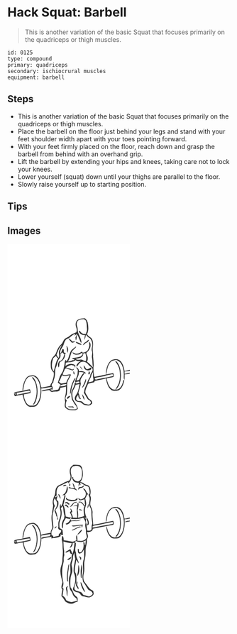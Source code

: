 # Hack Squat: Barbell
> This is another variation of the basic Squat that focuses primarily on the quadriceps or thigh muscles.

``` 
id: 0125 
type: compound 
primary: quadriceps 
secondary: ischiocrural muscles 
equipment: barbell 
``` 

## Steps

 - This is another variation of the basic Squat that focuses primarily on the quadriceps or thigh muscles.
 - Place the barbell on the floor just behind your legs and stand with your feet shoulder width apart with your toes pointing forward.
 - With your feet firmly placed on the floor, reach down and grasp the barbell from behind with an overhand grip.
 - Lift the barbell by extending your hips and knees, taking care not to lock your knees.
 - Lower yourself (squat) down until your thighs are parallel to the floor.
 - Slowly raise yourself up to starting position.

## Tips


## Images

<svg width="276" height="325pt" viewBox="0 0 207 325" xmlns="http://www.w3.org/2000/svg">
  <g fill="#FFF">
    <path d="M0 0h207v212.75c-2.97.82-6.01 1.36-9 2.09-1.22-6.33-2.81-13.3-7.93-17.69-3.98-3.5-9.91-2.6-14.29-.45-7.43 5.52-8.97 15.58-9.37 24.24-6.39 1.29-12.72 3.04-19.2 3.83-.23-.44-.67-1.32-.9-1.76-.2-5.34-1.66-10.69-.47-16 .18-5.66-.61-11.3-1.06-16.92.71-5.38-1.41-10.68-.36-16.02.74-5.02.74-10.78-2.63-14.9-2.69-1.96-5.76-3.53-7.27-6.69 3.07-5.32 2.36-11.65 1.65-17.47-.39-3.64-2.21-6.94-5.06-9.22-4.48.15-9.34.39-13.03 3.27-2.87 2.83-3.48 7.4-2.11 11.11 1.05 2.9 2.05 6.31.39 9.19-3.75 1.74-7.87 2.9-10.86 5.93-2.97 3.01-7.83 3.45-10.1 7.23-1.73 2.29-2.17 5.44-4.5 7.28-4.35 3.69-6.7 9.09-8.59 14.34-1.35 4.28-5.81 6.48-7.46 10.6-2.24 4.07-1.65 8.85-1.54 13.29.08 3.62 2.15 6.84 4.8 9.18 1.33 5.78-1.3 11.27-2.7 16.76-1.71 1.59-2.6 3.71-2.93 6-4.95.91-9.83 2.23-14.83 2.85-1.85-3.38-1.67-7.59-3.51-11.06-1.89-4.67-5.52-9.44-10.95-9.81-3.91.47-8.52.83-11.01 4.35-4.75 6.32-6.34 14.41-6.84 22.15-4.69.97-9.62 1.15-14.1 2.95.57.83 1.13 1.67 1.71 2.51l.73-2.22c.13 1.14.27 2.28.4 3.43-.8-.64-2.38-1.93-3.18-2.57.3 1.1.88 3.3 1.18 4.4l.92.43c4.02-1.2 8.21-1.54 12.23-2.71 1.89 3.84 1.92 8.36 3.94 12.19 1.84 4.05 5.03 8.47 9.87 8.78 3.92-.3 8.69.23 11.32-3.36 6.34-7.62 7.37-18.19 6.75-27.74 5.95-.12 11.76-2.48 17.62-2.39.03.45.09 1.34.11 1.78-5.42 2.12-11.57 2.22-16.92 4.08.2.29.6.88.79 1.18 3.99-.46 7.88-1.58 11.87-2.05 1.7 1.36 3.34 3.91 5.84 2.97 3.45-.86 7.28.27 10.51-1.41 2.09-.87 1.86-3.43 2.46-5.24 3.22-.65 6.42-1.36 9.61-2.12-.1 5.14.32 10.4-1.23 15.38-1.11 3.48-.76 7.18-.12 10.71-.64 3.41-1.94 8 1.42 10.41 3.69 3.57 9.2 3.33 13.96 3.47 2.28.22 4.13-1.29 5.97-2.38-.61-6.59-5.91-11.04-8.38-16.86-.86-5.31-2.09-11.45 1.29-16.16 1.49-2.38 2.62-4.96 3.43-7.64 2.21-.5 4.44-.9 6.67-1.26-1.04 4.83-1.7 9.83-3.61 14.42-1.9 3.71-5.95 7.6-4.08 12.08 1.14 3.14 4.78 3.5 7.61 3.96 3.39.08 4.85 3.94 8.03 4.58 3.93 1.1 8.85 2.27 12-1.17 2.05-1.17 1.35-3.5.41-5.16-1.14-2.67-4.87-2.81-5.8-5.65-1.5-3.11-3.8-5.84-4.93-9.1.04-5.24 2.85-9.91 4.86-14.6 3.28-1.1 6.66-1.83 10.08-2.34.29-.62.88-1.87 1.17-2.49 6.19-1.54 12.61-2.14 18.68-4.14 1.45 6.5 2.79 13.62 7.95 18.34 3.47 3.74 9.08 2.56 13.51 1.89 6.22-3.33 8.29-10.87 9.77-17.26-.63.06-1.25.09-1.86.18-.93 6.68-4.41 15.91-12.56 15.69 7.02-5.87 8.46-15.57 8.71-24.19-.22-7.82-1.59-16.15-6.64-22.42-.74-1.15-2.19-1.16-3.36-1.48 3.44 4.45 6.64 9.31 7.59 14.96 1.25 7.36 1.18 15.12-1.11 22.27-1.27 4.03-4.32 7.13-5.84 11.03-6.15.66-10.16-4.71-12.21-9.75-1.07-2.79-1.64-5.74-2.77-8.51.15-.29.44-.87.59-1.16 3.71-.43 7.35-1.27 11.02-2 1.05-2.18.64-4.43-.32-6.55-4.04.74-8.08 1.49-12.1 2.31 2.09-7 2.04-15.09 7.35-20.72 2.3-3.27 6.54-3.13 10.04-3.96 2.87 1.55 6 3.05 7.78 5.94 3.98 6.52 5.25 14.41 4.86 21.96-.18 2.13.07 4.3 1.05 6.23.27-3.22.39-6.44.33-9.67 2.98-.05 5.9-.61 8.78-1.33l.01.85V325H0V0z"/>
    <path d="M119.46 129.51c2.82-1.95 6.43-1.95 9.71-2.29 1.48 1.05 3.56 1.84 3.92 3.86 1.19 4.21 1.14 8.64 1.49 12.97.34 2.86-1.29 5.43-1.88 8.15-3.16.52-6.92-.36-8.79-3.15-.77-1.17-1.8-2.1-3.22-2.39.24 5.46 5.86 7.89 10.67 7.54-.63 2.64-1.56 5.36-.87 8.09 1-2.91 1.62-5.93 2.36-8.91 1.71 2.87 4.17 5.08 7.13 6.62 1.98 2.95 3.62 6.34 3.6 9.97.16 3.76-2.07 7.44-.73 11.17 1.55 3.93-.82 7.98.2 11.95 1 5.21.15 10.7 1.99 15.77-3.66-3.13-6.62-7.13-10.65-9.76 1.16-1.85 1.54-4.03 1.46-6.18.21-2.89-2.06-5.13-2.46-7.89.39-1.87 2.26-2.77 3.4-4.14 3.35-4.2 5.91-11.08 1.55-15.42-.1 1.56-.09 3.11.05 4.67.64 3.62-1.33 7.11-3.07 10.16-2.27 1.9-5.29 3.79-8.34 3.52-.23-.43-.7-1.3-.93-1.73-2.72 1.2-5.01 3.48-8.19 3.44-2.98.75-5.42-1.38-7.95-2.55 1.22 5.04 7.25 4.48 11.23 3.93 1.93-.15 3.13-2.67 5-2.28.37.29 1.11.88 1.48 1.17-1.06 1.84-2.53 3.43-4.18 4.75-4.77 1.54-9.87 1.81-14.73 2.8 1.24.64 2.46 1.35 3.69 2.01l.66-1.28c1.04 1.72-1.98 4-3.69.94l2.2 2.31c-.54-.25-1.62-.74-2.16-.99-1.4 2.73-5.11 1.57-7.5 2.66 4.57-4.95 4.37-11.96 7.44-17.62 2.06-2.39 4.63-4.3 6.68-6.73-.09-.31-.27-.93-.37-1.24-2.45 2.3-5.31 4.13-7.65 6.54-3.86 5.81-3.72 13.46-8.41 18.83-.19-.75-.56-2.25-.74-3.01-2.84 2.74-1.79 6.83-2.78 10.27-1.23 4.03-1.37 8.51-4.01 11.98-3.71 4.84-4.74 10.94-6.89 16.5 1.62 1.12 3.11 2.39 4.58 3.7-1.95 2.4-2.28 5.73-4.13 8.12-3.3.68-6.67 1.04-9.91 2.03-.65-.29-1.96-.85-2.61-1.14l-.04-1.22c.86.05 2.58.14 3.44.18-.1-1.53-.16-3.05-.22-4.58-.34-.36-1.01-1.1-1.34-1.46-.44-2.34.37-4.23 2.44-5.38.43-4.05 2.45-7.72 2.73-11.81.96-4.9-.28-10.2 2.21-14.75 2.33-4.63 1.87-10.45 5.63-14.35 2-2.18 2.02-5.36 1.63-8.11 1.29-.46 2.21-1.34 2.76-2.64 1.13 1.27 2.45 2.34 3.91 3.21-1.41 4.49-2.43 10.81-8 11.74-2.92 2.76-3.6 7.33-1.85 10.91 2.31-2.67.24-6.91 2.84-9.66 5.08-2.01 8.58-7.19 8.05-12.72.52-.68 1.04-1.36 1.57-2.04-.44-.11-1.31-.35-1.75-.47-4.12-.19.51-6.79-4.07-6.3-.78 2.64-1.9 5.16-3.15 7.6-2.1-3.94 1.37-7.99 3.25-11.33 3.11-4.34 2.55-11.26 8.06-13.7 5.37-1.53 8.13-7.2 13.77-8.35-.44.81-1.33 2.44-1.78 3.25 1.76-1.11 3.4-2.38 5.07-3.61a58.16 58.16 0 0 1-3.32 6.48c.2 1.69.4 3.38.65 5.07 2.33-2.66.41-6.72 3-9.35 1.78 4.22 3.48 8.5 5.31 12.71l1.21.63c.13-5.72-3.17-10.8-5.09-16.05-1.78-3.51-.59-7.61-2.08-11.21-1.44-3.37-1.22-7.75 1.51-10.41m-15.8 30.31c.59 3.09 3.6 4.86 5.32 7.34 2.11-.17 4.5-.84 5.51-2.91-1.47.31-2.93.67-4.43.83-2.11-1.78-3.81-4.11-6.4-5.26m29.03 5.86c-2.46 1.14-4.36 3.11-5.2 5.72 2.52-.64 3.52-3.44 5.95-4.27a7.455 7.455 0 0 0 4.48-5.02c-2.35-.02-3.26 2.69-5.23 3.57m-17.41-.33c.31.7.68 1.37 1.1 2.02 2.78 1.32 5.52 2.8 8.55 3.5.01-.44.03-1.32.05-1.76-3.19-1.36-6.39-2.74-9.7-3.76m-15.47 7.02c.62 3.95 1.27 7.89 1.42 11.9 2.34-3.61 1.78-9.01-1.42-11.9z"/>
    <path d="M83.12 187.02c2.38-5.64 4.1-11.97 8.92-16.1-1.49 3.06-3.21 6.02-4.38 9.22-1.93 4.05 1.49 8.77-1.18 12.7-1.61-1.6-2.9-3.58-3.36-5.82zM127.98 185.17c1.24-.16 2.48-.33 3.73-.48 1.55 4.32 2.01 8.89 1.04 13.4-3.31.57-5.48-2.85-8.73-2.46-3.06.31-6.29.67-8.96-1.24 3.63-.88 7.9-.7 10.75-3.52a5.952 5.952 0 0 0 2.17-5.7zM77.35 193.3c1.54-1.41 3.09-2.82 4.66-4.2.89 1.77 1.99 3.46 3.81 4.39-4.86 6.4-4.93 14.8-7.79 22.07-4.51-6.65-2.86-15.08-.68-22.26zM108.23 199.64c2.43-.67 4.96-1.43 6.82-3.22 3.01 1.99 6.5 2.12 9.82.86-3.58 2.41-8.44 5.37-8.23 10.26 2.97-1.05 3.37-4.54 5.69-6.3 3.9-4.02 11.03-1.84 14.04 2.26 1.84 3.16 5.83 4.21 7.45 7.53 1.37 4.32-3.22 6.99-3.7 10.94-.19 4-3.41 6.79-4.52 10.48-1.33 3.91-3.09 7.65-4.7 11.44-1.18 2.42-.51 5.28-1.72 7.67 2.01 3.42 4.05 6.83 6.03 10.27.99 1.74 3.15 2.13 4.59 3.39.65 1.17 1.12 2.42 1.64 3.66-1.19.94-2.12 2.49-3.7 2.76-2.26-.1-4.43-.81-6.62-1.28-3.06-.3-3.82-4.49-7-4.51-2.78-.55-6.99.41-7.84-3.22-.41-2.67 1.39-5.56 3.41-7.29.25 2.89.76 7.17 4.68 6.94a5.735 5.735 0 0 0-2.2-2.75c-.07-2.84-1.24-5.44-2.13-8.08 1.4-5.18 3.3-10.23 4.18-15.53-3.09-6.6 3.18-11.97 6.06-17.29.69.1 2.06.31 2.74.41-2.61-3.8-7.9-4.56-12.09-3.47.19-3.43-1.87-6.11-4.98-7.3.81 1.71 1.88 3.28 3.03 4.78-.2 3.3-.2 6.68-1.05 9.89-1.35 3.25-2.86 6.43-3.68 9.87.65.62 1.3 1.23 1.97 1.83l.09-1.31c1.69-.26 3.39-.53 5.08-.76.12.53.35 1.6.46 2.14-1.99.68-4.04 1.14-6.13 1.39l.01-1.85-2.11.92c.2 6.59-5.41 11.32-5.74 17.74.21 3.1.53 6.2.95 9.28 1.06 3.04 3.11 5.63 4.65 8.44 1.63 2.45 5.18 5.1 3.32 8.38-3.36 1.39-7.16.61-10.69.47-2.82.16-4.82-2.1-6.93-3.6-1.47-3.99-.09-8.13 1.3-11.92-4.69-1.46-1.23-6.46-.12-9.34.7-5.8.55-11.67.52-17.5.2-6.06 4.89-10.57 6.5-16.21-4.68-1.31-9.69 2.45-14.06-.28.87-3.16 2.85-6.08 3.75-9.32l2.12-.84c3.53 1.33 7.11 2.61 10.82 3.39 1.42-.27 2.12-1.65 2.99-2.65-1.21.36-2.35.89-3.46 1.48-3.05-2.16-6.85-2.54-10.41-3.24 1.99-2.96 5.6-3.57 8.71-4.71 1.76.37 3.53.71 5.3 1.06.34 1.26.77 2.51 1.41 3.66.12-1.41.23-2.82.31-4.23-5.1-3.74-12.08-2.71-16.81 1.12.29-1.73.54-3.45.66-5.19 2.89-1.7 6.38-.75 9.52-1.52m20.58 5.62c.32 2.33.59 4.99 2.34 6.77 2.64 2.22 6.65 2.4 9.6.69 1.23-.74 1.81-3.09.3-3.83-2.19 1.26-4.34 3.28-7.06 2.99-2.25-1.73-2.83-4.9-5.18-6.62m-6.7 1.59c1.28 2.28 2.92 4.38 4.92 6.09-.93-2.47-2.52-4.87-4.92-6.09m-10.6 8.12c.17 1.89-.67 5.49 2.04 5.81-.3-2.04-.45-4.31-2.04-5.81m25.15 5.24c.52.13 1.55.4 2.07.53.73-1.88 1.22-4.26-.99-5.43-.42 1.62-.77 3.25-1.08 4.9m-23.25 7.47c-4.49 7.92-7.72 16.96-7.42 26.15.32-.46.96-1.4 1.28-1.86.62-5.2 1.84-10.3 3.42-15.29 1.5-3.22 3.15-6.38 4.5-9.67l-1.78.67m15.32 10.07c-1.03 1.89-2.02 3.82-2.72 5.87 2.57-1.78 3.78-4.76 5.13-7.46 1.17-2.51 2.41-5.29 1.61-8.11-1.7 3.08-2.29 6.63-4.02 9.7m-2.59 16.04c.76 3.55 1.78 7.36 4.19 10.16-.03-3.8-1.73-7.35-4.19-10.16m-25.17 8.31c2.64-.69 4.13-3.03 5.32-5.29-2.59-.06-6.54 2.25-5.32 5.29m1.18 12.31c2.31 3.2 7.18.73 10.34 2.76-.4-1.14-.98-2.57-2.41-2.55-2.65.26-5.31.35-7.93-.21zM198.01 215.71c3.03-.06 6.01-.64 8.99-1.15v3.25c-2.98.47-5.94 1.06-8.84 1.91-.04-1.34-.1-2.67-.15-4.01z"/>
    <path d="M120.54 217.06c3.06-.41 6.16-.29 9.1.72-4.3 3.11-5.82 8.36-8.74 12.54-1.4.26-2.8.46-4.22.58 1.03-4.74 4.79-8.68 3.86-13.84zM141.65 222.96c.38-2.35 1.82-4.27 3.08-6.22.14 4-.4 8.18.74 12.06-.18.84-.53 2.51-.71 3.35-2.51.78-5.07 1.4-7.65 1.89.65-4.09 3.91-7.02 4.54-11.08zM176.38 220.46c1.91-.9 3.65 2.14 1.45 3.08-7.17 1.99-14.59 2.8-21.81 4.55-2.62.01-6.96 2.86-8.48-.06.23-.37.7-1.1.93-1.47 5.12-1.69 10.66-1.67 15.8-3.33 3.89-1.5 8.09-1.79 12.11-2.77zM92.29 221.94c3.95 2.32 8.68.81 12.88.04-1.21 4.41-4.74 7.79-5.48 12.37-3.05.88-6.17 1.47-9.34 1.62-1.07-.97-2.15-1.92-3.24-2.86 2.33-3.42 3.52-7.41 5.18-11.17zM34.17 226.24c2.38-2.65 6.21-1.89 9.3-2.91 9.23 3.72 11.89 14.54 12.44 23.51.15 8.22-1.05 17.2-6.45 23.73-2.72 3.47-7.54 2.72-11.42 2.79-4.63-1.17-7.08-5.8-8.62-9.93-1.26-2.9-1.71-6.03-1.78-9.17 3.87-.34 7.67-1.18 11.41-2.22.18-2.24-.21-4.43-1.2-6.44-4.15.5-8.09 2.11-12.28 2.39.34-.53 1.03-1.6 1.37-2.14.77-6.94 2.23-14.39 7.23-19.61m6.93-.86c2.31 3.39 5.12 6.54 6.25 10.58 3.68 11.91 2.5 25.49-4.37 36.04 2.7-.82 3.99-3.52 4.92-5.95 4.07-10.77 4.11-23.13-.27-33.81-1.5-2.76-2.71-6.95-6.53-6.86zM88.8 240.68c1.94-3.41 6.71-3.25 10.18-3.62l1.25.71c-3 2.86-7.48 3.33-11.43 2.91z"/>
    <path d="M15.54 251.59c6.94-.69 13.7-2.45 20.57-3.55 1.76-.82 1.51 1.57 1.91 2.49-7.37 1.58-14.81 2.88-22.17 4.52-.07-.86-.23-2.6-.31-3.46z"/>
  </g>
  <g fill="#333">
    <path d="M118.08 129.06c3.69-2.88 8.55-3.12 13.03-3.27 2.85 2.28 4.67 5.58 5.06 9.22.71 5.82 1.42 12.15-1.65 17.47 1.51 3.16 4.58 4.73 7.27 6.69 3.37 4.12 3.37 9.88 2.63 14.9-1.05 5.34 1.07 10.64.36 16.02.45 5.62 1.24 11.26 1.06 16.92-1.19 5.31.27 10.66.47 16 .23.44.67 1.32.9 1.76 6.48-.79 12.81-2.54 19.2-3.83.4-8.66 1.94-18.72 9.37-24.24 4.38-2.15 10.31-3.05 14.29.45 5.12 4.39 6.71 11.36 7.93 17.69 2.99-.73 6.03-1.27 9-2.09v1.81c-2.98.51-5.96 1.09-8.99 1.15.05 1.34.11 2.67.15 4.01 2.9-.85 5.86-1.44 8.84-1.91v2.24l-.01-.85c-2.88.72-5.8 1.28-8.78 1.33.06 3.23-.06 6.45-.33 9.67-.98-1.93-1.23-4.1-1.05-6.23.39-7.55-.88-15.44-4.86-21.96-1.78-2.89-4.91-4.39-7.78-5.94-3.5.83-7.74.69-10.04 3.96-5.31 5.63-5.26 13.72-7.35 20.72 4.02-.82 8.06-1.57 12.1-2.31.96 2.12 1.37 4.37.32 6.55-3.67.73-7.31 1.57-11.02 2-.15.29-.44.87-.59 1.16 1.13 2.77 1.7 5.72 2.77 8.51 2.05 5.04 6.06 10.41 12.21 9.75 1.52-3.9 4.57-7 5.84-11.03 2.29-7.15 2.36-14.91 1.11-22.27-.95-5.65-4.15-10.51-7.59-14.96 1.17.32 2.62.33 3.36 1.48 5.05 6.27 6.42 14.6 6.64 22.42-.25 8.62-1.69 18.32-8.71 24.19 8.15.22 11.63-9.01 12.56-15.69.61-.09 1.23-.12 1.86-.18-1.48 6.39-3.55 13.93-9.77 17.26-4.43.67-10.04 1.85-13.51-1.89-5.16-4.72-6.5-11.84-7.95-18.34-6.07 2-12.49 2.6-18.68 4.14-.29.62-.88 1.87-1.17 2.49-3.42.51-6.8 1.24-10.08 2.34-2.01 4.69-4.82 9.36-4.86 14.6 1.13 3.26 3.43 5.99 4.93 9.1.93 2.84 4.66 2.98 5.8 5.65.94 1.66 1.64 3.99-.41 5.16-3.15 3.44-8.07 2.27-12 1.17-3.18-.64-4.64-4.5-8.03-4.58-2.83-.46-6.47-.82-7.61-3.96-1.87-4.48 2.18-8.37 4.08-12.08 1.91-4.59 2.57-9.59 3.61-14.42-2.23.36-4.46.76-6.67 1.26-.81 2.68-1.94 5.26-3.43 7.64-3.38 4.71-2.15 10.85-1.29 16.16 2.47 5.82 7.77 10.27 8.38 16.86-1.84 1.09-3.69 2.6-5.97 2.38-4.76-.14-10.27.1-13.96-3.47-3.36-2.41-2.06-7-1.42-10.41-.64-3.53-.99-7.23.12-10.71 1.55-4.98 1.13-10.24 1.23-15.38-3.19.76-6.39 1.47-9.61 2.12-.6 1.81-.37 4.37-2.46 5.24-3.23 1.68-7.06.55-10.51 1.41-2.5.94-4.14-1.61-5.84-2.97-3.99.47-7.88 1.59-11.87 2.05-.19-.3-.59-.89-.79-1.18 5.35-1.86 11.5-1.96 16.92-4.08-.02-.44-.08-1.33-.11-1.78-5.86-.09-11.67 2.27-17.62 2.39.62 9.55-.41 20.12-6.75 27.74-2.63 3.59-7.4 3.06-11.32 3.36-4.84-.31-8.03-4.73-9.87-8.78-2.02-3.83-2.05-8.35-3.94-12.19-4.02 1.17-8.21 1.51-12.23 2.71l-.92-.43c-.3-1.1-.88-3.3-1.18-4.4.8.64 2.38 1.93 3.18 2.57-.13-1.15-.27-2.29-.4-3.43l-.73 2.22c-.58-.84-1.14-1.68-1.71-2.51 4.48-1.8 9.41-1.98 14.1-2.95.5-7.74 2.09-15.83 6.84-22.15 2.49-3.52 7.1-3.88 11.01-4.35 5.43.37 9.06 5.14 10.95 9.81 1.84 3.47 1.66 7.68 3.51 11.06 5-.62 9.88-1.94 14.83-2.85.33-2.29 1.22-4.41 2.93-6 1.4-5.49 4.03-10.98 2.7-16.76-2.65-2.34-4.72-5.56-4.8-9.18-.11-4.44-.7-9.22 1.54-13.29 1.65-4.12 6.11-6.32 7.46-10.6 1.89-5.25 4.24-10.65 8.59-14.34 2.33-1.84 2.77-4.99 4.5-7.28 2.27-3.78 7.13-4.22 10.1-7.23 2.99-3.03 7.11-4.19 10.86-5.93 1.66-2.88.66-6.29-.39-9.19-1.37-3.71-.76-8.28 2.11-11.11m1.38.45c-2.73 2.66-2.95 7.04-1.51 10.41 1.49 3.6.3 7.7 2.08 11.21 1.92 5.25 5.22 10.33 5.09 16.05l-1.21-.63c-1.83-4.21-3.53-8.49-5.31-12.71-2.59 2.63-.67 6.69-3 9.35-.25-1.69-.45-3.38-.65-5.07a58.16 58.16 0 0 0 3.32-6.48c-1.67 1.23-3.31 2.5-5.07 3.61.45-.81 1.34-2.44 1.78-3.25-5.64 1.15-8.4 6.82-13.77 8.35-5.51 2.44-4.95 9.36-8.06 13.7-1.88 3.34-5.35 7.39-3.25 11.33 1.25-2.44 2.37-4.96 3.15-7.6 4.58-.49-.05 6.11 4.07 6.3.44.12 1.31.36 1.75.47-.53.68-1.05 1.36-1.57 2.04.53 5.53-2.97 10.71-8.05 12.72-2.6 2.75-.53 6.99-2.84 9.66-1.75-3.58-1.07-8.15 1.85-10.91 5.57-.93 6.59-7.25 8-11.74-1.46-.87-2.78-1.94-3.91-3.21-.55 1.3-1.47 2.18-2.76 2.64.39 2.75.37 5.93-1.63 8.11-3.76 3.9-3.3 9.72-5.63 14.35-2.49 4.55-1.25 9.85-2.21 14.75-.28 4.09-2.3 7.76-2.73 11.81-2.07 1.15-2.88 3.04-2.44 5.38.33.36 1 1.1 1.34 1.46.06 1.53.12 3.05.22 4.58-.86-.04-2.58-.13-3.44-.18l.04 1.22c.65.29 1.96.85 2.61 1.14 3.24-.99 6.61-1.35 9.91-2.03 1.85-2.39 2.18-5.72 4.13-8.12-1.47-1.31-2.96-2.58-4.58-3.7 2.15-5.56 3.18-11.66 6.89-16.5 2.64-3.47 2.78-7.95 4.01-11.98.99-3.44-.06-7.53 2.78-10.27.18.76.55 2.26.74 3.01 4.69-5.37 4.55-13.02 8.41-18.83 2.34-2.41 5.2-4.24 7.65-6.54.1.31.28.93.37 1.24-2.05 2.43-4.62 4.34-6.68 6.73-3.07 5.66-2.87 12.67-7.44 17.62 2.39-1.09 6.1.07 7.5-2.66.54.25 1.62.74 2.16.99l-2.2-2.31c1.71 3.06 4.73.78 3.69-.94l-.66 1.28c-1.23-.66-2.45-1.37-3.69-2.01 4.86-.99 9.96-1.26 14.73-2.8 1.65-1.32 3.12-2.91 4.18-4.75-.37-.29-1.11-.88-1.48-1.17-1.87-.39-3.07 2.13-5 2.28-3.98.55-10.01 1.11-11.23-3.93 2.53 1.17 4.97 3.3 7.95 2.55 3.18.04 5.47-2.24 8.19-3.44.23.43.7 1.3.93 1.73 3.05.27 6.07-1.62 8.34-3.52 1.74-3.05 3.71-6.54 3.07-10.16a30.34 30.34 0 0 1-.05-4.67c4.36 4.34 1.8 11.22-1.55 15.42-1.14 1.37-3.01 2.27-3.4 4.14.4 2.76 2.67 5 2.46 7.89.08 2.15-.3 4.33-1.46 6.18 4.03 2.63 6.99 6.63 10.65 9.76-1.84-5.07-.99-10.56-1.99-15.77-1.02-3.97 1.35-8.02-.2-11.95-1.34-3.73.89-7.41.73-11.17.02-3.63-1.62-7.02-3.6-9.97-2.96-1.54-5.42-3.75-7.13-6.62-.74 2.98-1.36 6-2.36 8.91-.69-2.73.24-5.45.87-8.09-4.81.35-10.43-2.08-10.67-7.54 1.42.29 2.45 1.22 3.22 2.39 1.87 2.79 5.63 3.67 8.79 3.15.59-2.72 2.22-5.29 1.88-8.15-.35-4.33-.3-8.76-1.49-12.97-.36-2.02-2.44-2.81-3.92-3.86-3.28.34-6.89.34-9.71 2.29m-36.34 57.51c.46 2.24 1.75 4.22 3.36 5.82 2.67-3.93-.75-8.65 1.18-12.7 1.17-3.2 2.89-6.16 4.38-9.22-4.82 4.13-6.54 10.46-8.92 16.1m44.86-1.85c.37 2.17-.45 4.34-2.17 5.7-2.85 2.82-7.12 2.64-10.75 3.52 2.67 1.91 5.9 1.55 8.96 1.24 3.25-.39 5.42 3.03 8.73 2.46.97-4.51.51-9.08-1.04-13.4-1.25.15-2.49.32-3.73.48m-50.63 8.13c-2.18 7.18-3.83 15.61.68 22.26 2.86-7.27 2.93-15.67 7.79-22.07-1.82-.93-2.92-2.62-3.81-4.39-1.57 1.38-3.12 2.79-4.66 4.2m30.88 6.34c-3.14.77-6.63-.18-9.52 1.52-.12 1.74-.37 3.46-.66 5.19 4.73-3.83 11.71-4.86 16.81-1.12-.08 1.41-.19 2.82-.31 4.23-.64-1.15-1.07-2.4-1.41-3.66-1.77-.35-3.54-.69-5.3-1.06-3.11 1.14-6.72 1.75-8.71 4.71 3.56.7 7.36 1.08 10.41 3.24 1.11-.59 2.25-1.12 3.46-1.48-.87 1-1.57 2.38-2.99 2.65-3.71-.78-7.29-2.06-10.82-3.39l-2.12.84c-.9 3.24-2.88 6.16-3.75 9.32 4.37 2.73 9.38-1.03 14.06.28-1.61 5.64-6.3 10.15-6.5 16.21.03 5.83.18 11.7-.52 17.5-1.11 2.88-4.57 7.88.12 9.34-1.39 3.79-2.77 7.93-1.3 11.92 2.11 1.5 4.11 3.76 6.93 3.6 3.53.14 7.33.92 10.69-.47 1.86-3.28-1.69-5.93-3.32-8.38-1.54-2.81-3.59-5.4-4.65-8.44-.42-3.08-.74-6.18-.95-9.28.33-6.42 5.94-11.15 5.74-17.74l2.11-.92-.01 1.85c2.09-.25 4.14-.71 6.13-1.39-.11-.54-.34-1.61-.46-2.14-1.69.23-3.39.5-5.08.76l-.09 1.31c-.67-.6-1.32-1.21-1.97-1.83.82-3.44 2.33-6.62 3.68-9.87.85-3.21.85-6.59 1.05-9.89-1.15-1.5-2.22-3.07-3.03-4.78 3.11 1.19 5.17 3.87 4.98 7.3 4.19-1.09 9.48-.33 12.09 3.47-.68-.1-2.05-.31-2.74-.41-2.88 5.32-9.15 10.69-6.06 17.29-.88 5.3-2.78 10.35-4.18 15.53.89 2.64 2.06 5.24 2.13 8.08 1.02.68 1.75 1.6 2.2 2.75-3.92.23-4.43-4.05-4.68-6.94-2.02 1.73-3.82 4.62-3.41 7.29.85 3.63 5.06 2.67 7.84 3.22 3.18.02 3.94 4.21 7 4.51 2.19.47 4.36 1.18 6.62 1.28 1.58-.27 2.51-1.82 3.7-2.76-.52-1.24-.99-2.49-1.64-3.66-1.44-1.26-3.6-1.65-4.59-3.39-1.98-3.44-4.02-6.85-6.03-10.27 1.21-2.39.54-5.25 1.72-7.67 1.61-3.79 3.37-7.53 4.7-11.44 1.11-3.69 4.33-6.48 4.52-10.48.48-3.95 5.07-6.62 3.7-10.94-1.62-3.32-5.61-4.37-7.45-7.53-3.01-4.1-10.14-6.28-14.04-2.26-2.32 1.76-2.72 5.25-5.69 6.3-.21-4.89 4.65-7.85 8.23-10.26-3.32 1.26-6.81 1.13-9.82-.86-1.86 1.79-4.39 2.55-6.82 3.22m12.31 17.42c.93 5.16-2.83 9.1-3.86 13.84 1.42-.12 2.82-.32 4.22-.58 2.92-4.18 4.44-9.43 8.74-12.54-2.94-1.01-6.04-1.13-9.1-.72m21.11 5.9c-.63 4.06-3.89 6.99-4.54 11.08 2.58-.49 5.14-1.11 7.65-1.89.18-.84.53-2.51.71-3.35-1.14-3.88-.6-8.06-.74-12.06-1.26 1.95-2.7 3.87-3.08 6.22m34.73-2.5c-4.02.98-8.22 1.27-12.11 2.77-5.14 1.66-10.68 1.64-15.8 3.33-.23.37-.7 1.1-.93 1.47 1.52 2.92 5.86.07 8.48.06 7.22-1.75 14.64-2.56 21.81-4.55 2.2-.94.46-3.98-1.45-3.08m-84.09 1.48c-1.66 3.76-2.85 7.75-5.18 11.17 1.09.94 2.17 1.89 3.24 2.86 3.17-.15 6.29-.74 9.34-1.62.74-4.58 4.27-7.96 5.48-12.37-4.2.77-8.93 2.28-12.88-.04m-58.12 4.3c-5 5.22-6.46 12.67-7.23 19.61-.34.54-1.03 1.61-1.37 2.14 4.19-.28 8.13-1.89 12.28-2.39.99 2.01 1.38 4.2 1.2 6.44-3.74 1.04-7.54 1.88-11.41 2.22.07 3.14.52 6.27 1.78 9.17 1.54 4.13 3.99 8.76 8.62 9.93 3.88-.07 8.7.68 11.42-2.79 5.4-6.53 6.6-15.51 6.45-23.73-.55-8.97-3.21-19.79-12.44-23.51-3.09 1.02-6.92.26-9.3 2.91m54.63 14.44c3.95.42 8.43-.05 11.43-2.91l-1.25-.71c-3.47.37-8.24.21-10.18 3.62m-73.26 10.91c.08.86.24 2.6.31 3.46 7.36-1.64 14.8-2.94 22.17-4.52-.4-.92-.15-3.31-1.91-2.49-6.87 1.1-13.63 2.86-20.57 3.55z"/>
    <path d="M103.66 159.82c2.59 1.15 4.29 3.48 6.4 5.26 1.5-.16 2.96-.52 4.43-.83-1.01 2.07-3.4 2.74-5.51 2.91-1.72-2.48-4.73-4.25-5.32-7.34zM132.69 165.68c1.97-.88 2.88-3.59 5.23-3.57a7.455 7.455 0 0 1-4.48 5.02c-2.43.83-3.43 3.63-5.95 4.27.84-2.61 2.74-4.58 5.2-5.72zM115.28 165.35c3.31 1.02 6.51 2.4 9.7 3.76-.02.44-.04 1.32-.05 1.76-3.03-.7-5.77-2.18-8.55-3.5-.42-.65-.79-1.32-1.1-2.02zM99.81 172.37c3.2 2.89 3.76 8.29 1.42 11.9-.15-4.01-.8-7.95-1.42-11.9zM128.81 205.26c2.35 1.72 2.93 4.89 5.18 6.62 2.72.29 4.87-1.73 7.06-2.99 1.51.74.93 3.09-.3 3.83-2.95 1.71-6.96 1.53-9.6-.69-1.75-1.78-2.02-4.44-2.34-6.77zM122.11 206.85c2.4 1.22 3.99 3.62 4.92 6.09-2-1.71-3.64-3.81-4.92-6.09zM111.51 214.97c1.59 1.5 1.74 3.77 2.04 5.81-2.71-.32-1.87-3.92-2.04-5.81zM136.66 220.21c.31-1.65.66-3.28 1.08-4.9 2.21 1.17 1.72 3.55.99 5.43-.52-.13-1.55-.4-2.07-.53zM41.1 225.38c3.82-.09 5.03 4.1 6.53 6.86 4.38 10.68 4.34 23.04.27 33.81-.93 2.43-2.22 5.13-4.92 5.95 6.87-10.55 8.05-24.13 4.37-36.04-1.13-4.04-3.94-7.19-6.25-10.58zM113.41 227.68l1.78-.67c-1.35 3.29-3 6.45-4.5 9.67-1.58 4.99-2.8 10.09-3.42 15.29-.32.46-.96 1.4-1.28 1.86-.3-9.19 2.93-18.23 7.42-26.15zM128.73 237.75c1.73-3.07 2.32-6.62 4.02-9.7.8 2.82-.44 5.6-1.61 8.11-1.35 2.7-2.56 5.68-5.13 7.46.7-2.05 1.69-3.98 2.72-5.87zM126.14 253.79c2.46 2.81 4.16 6.36 4.19 10.16-2.41-2.8-3.43-6.61-4.19-10.16zM100.97 262.1c-1.22-3.04 2.73-5.35 5.32-5.29-1.19 2.26-2.68 4.6-5.32 5.29zM102.15 274.41c2.62.56 5.28.47 7.93.21 1.43-.02 2.01 1.41 2.41 2.55-3.16-2.03-8.03.44-10.34-2.76z"/>
  </g>
</svg>

<svg width="276" height="325pt" viewBox="0 0 207 325" xmlns="http://www.w3.org/2000/svg">
  <g fill="#FFF">
    <path d="M0 0h207v137.76c-2.98.83-6.03 1.39-9.04 2.11-1.2-6.35-2.79-13.34-7.93-17.74-4-3.44-9.88-2.55-14.24-.4-7.42 5.48-8.83 15.48-9.43 24.05-7.06 1.77-14.2 3.21-21.4 4.26.13-6.69-1.75-13.28-1.12-19.98.71-5.07-2.62-9.3-3.76-14-.43-5.32 2.7-10.77-.33-15.79 1.5-4.62 1.18-9.83-.79-14.24-1.93-4.1-7.3-2.78-9.99-5.94-1.53-1.67-3.8-1.93-5.93-2.11 4.93-6.08 5.37-14.57 3.51-21.89-.36-2.83-1.75-5.89-4.62-6.89-3.36-.82-6.86-.53-10.29-.57-1.62 1.38-3.45 2.58-4.74 4.31-1.78 3.74-2.11 8.19-.78 12.14 1.15 3.26.92 7.16-1.17 9.98-3.39 1.66-7.21 2.33-10.41 4.4-3.86 2.59-9.28 3.16-11.65 7.65-2.88 3.96-1.05 9.15-3.22 13.32-2.43 5.11-4.13 10.98-2.41 16.57-.09 4.4-1.45 8.74-1.85 13.15-1.85 7.56-.52 15.32.46 22.88.7 3.86-3.73 6.64-2.36 10.52-5.56 1-11.2 1.71-16.64 3.29-1.33-8.07-4.41-18.23-13.59-20.12-3.6 1.04-8.03.85-10.59 4.03-5.15 6.32-6.8 14.74-7.31 22.69-4.7.99-9.6 1.25-14.13 2.94.55.85 1.12 1.69 1.69 2.53l.61-2.2c.16.87.48 2.61.65 3.48-1.1-.86-2.19-1.71-3.29-2.56.28 1.07.83 3.2 1.11 4.27 4.6.61 9.55-2.61 14.4-1.49.26 6.49 2.56 13.31 7.31 17.89 3.51 3.48 8.77 2.12 13.1 1.59 4.01-1.9 6.3-6.08 7.8-10.07 2.65-6.77 2.92-14.17 2.48-21.35 5.25-1.2 10.58-1.98 15.91-2.67-.43 1.15-.87 2.3-1.31 3.45-3.95.35-7.88.96-11.75 1.82-1.53.09-2.27 1.43-2.53 2.78 5.67-1.54 11.46-2.51 17.22-3.55-.11.69-.34 2.08-.45 2.78 5.21-.87 11.08-.67 15.6-3.7.03-1.21.16-2.41.08-3.62l1.42 1.47c.42.03 1.26.09 1.68.11l.86-.15c-.14-2.73-.38-5.45-.71-8.16-1.13-1.94-3.89-2.26-4.95-4.19-.89-4.44-.62-9.21 1.41-13.32 2.05-6.21 3.1-13.19.75-19.47.99-1.27 1.99-2.55 3.02-3.79 1.69 5.38 1.12 11.2 3.13 16.56-.29 1.59-.54 3.19-.76 4.79-2.9 3.81-4.07 8.76-3.74 13.48-.09 1.41.85 2.34 1.66 3.33.45-3.74.06-7.65 1.52-11.2 1.02-2.29 2.43-4.36 3.66-6.53 2.08.58 4.17 1.21 6.31 1.53 1.21-.35 1.62-1.68 2.52-2.43-2.39-.25-4.87-.27-7.05-1.42-.44-.06-1.33-.16-1.77-.21-1.63-6.46-1.07-13.45-4.33-19.46 1.52-4.47 2.06-9.18 3.37-13.71.49-1.35-.18-2.74-.36-4.08 3.81-3.48 6.1-9.62 3.25-14.32-.72 4.02-1.02 8.38-3.4 11.83-1.55 1.33-3.02 2.76-4.72 3.89 1.34-.15 2.67-.32 4.01-.49-.58 4.52-2.72 8.65-3.41 13.15-.34 2.27-1.56 4.24-2.57 6.26l-.96-4.57c-1.47 3.29-1.42 7-.46 10.43 1.6 5.96.03 12.22-2.22 17.8-1.41 3.33-.94 7.02-.86 10.53-.28.7-.56 1.4-.85 2.09l1.74 2.49c1.29.46 2.59.91 3.89 1.37-.21 1.06-.41 2.13-.6 3.2-1.19 1.16-2.31 2.38-3.47 3.58-.06.66-.18 2-.25 2.67-3.19.39-6.29 1.28-9.34 2.26.04-.55.13-1.67.18-2.22-1.01-.49-1.98-1.04-2.92-1.64-.05-1.73-.31-3.45-.18-5.17.76-3.15 3.76-5.56 3.28-9.03-.64-7.37-2.19-14.76-.99-22.18 1.94-3.97 1-8.78 3.64-12.51-2.2-4.04-3.25-9.01-.18-12.96l-.5-1.1c.31.46.94 1.37 1.25 1.83.52 2.24 1.95 3.97 3.08 5.91.66 4.88-1.54 9.63-4.47 13.43.38 3.57 3.07 6.51 3.15 10.21l1.31.99c.12 1.76.25 3.53.38 5.3.28-.39.85-1.16 1.13-1.55-1.46-5.15-1.79-10.66-4.5-15.4 4-3.8 6.9-10.1 4.51-15.46-.62-.28-1.87-.85-2.5-1.13.6-2.74 1.19-5.48 1.88-8.19-.97 1.16-1.92 2.31-2.84 3.51-.5-.44-1.08-.71-1.74-.81.99-.9 1.98-1.79 2.98-2.67-.44-5.58-.46-12.72 5.13-15.85 5.13-1.62 9.43-5 14.58-6.58l-.54 2.53c4.77-3.4 7.13-9.76 5.43-15.41-1.2-4.27-1.57-9.91 2.27-12.97 3.01-1.45 6.65-1.82 9.9-1.1 5.41 1.63 6.53 8.22 6.19 13.1-.21 4.45-.68 10.63-5.68 12.29-3.68 1.4-7.23-1.4-9.32-4.2-.03-.86-.05-1.73-.07-2.59-.45.07-1.37.22-1.83.29.62 2.46.91 5.29 3.03 6.99 2.27 2.09 5.5 2.27 8.42 2.44-.25 2.16-.43 4.33-.44 6.5.57-1.47 1.14-2.94 1.84-4.36.47.47 1.41 1.42 1.88 1.9-.47-1.39-.93-2.77-1.4-4.15 2.71.28 4.86 1.9 6.87 3.59 2.29 1.91 6.11 1.27 7.85 3.94.95 2.68 1.45 5.52 1.68 8.36.07 1.52-.17 3.79-2.17 3.97.91 2.27 2.08 4.53 2.22 7.02.01 3.94-1.55 7.92-.52 11.83 1.59 3.23 3.49 6.5 3.43 10.23-.12 6.01.36 12.01 1.33 17.95.51 1.91-.41 3.71-.93 5.51-.09 2.19-.07 4.39-.28 6.58-1.54 2.59-4.88 2.17-7.4 1.71-.01-3.62-1.27-7.18-.75-10.8-2.5-2.74-.45-6.69-1.51-9.97l-1.44.9c-.01-1.18.05-2.36.01-3.54-.26 3.03 2.62 2.79 2.32.42-2.27-5.61-3.47-12.14-1.06-17.91 1.83-4.24.38-8.94-.86-13.14 1.7-2.5 2.91-5.3 3.17-8.35l.32 2.42c.56-.62 1.12-1.24 1.69-1.86-3.99-2.17-3.39-9-8.87-9.19 2.03 3.09 5.55 6.02 4.73 10.14-.41 4.77-4.8 8.52-9.58 8.21-.86-.81-1.75-1.59-2.65-2.35-.79 2.04.95 3.42 2.77 3.83 2.56-.04 4.98-.99 7.42-1.68.3 3.32.44 6.65.73 9.98-.35.19-1.07.57-1.42.75-1.07-4.02-5.06-7.62-9.4-6.34l.24 1.36c.78-.2 1.56-.41 2.34-.61 2.81 1.49 5.3 3.51 6.11 6.74l-.08-1.5c.44.59.88 1.17 1.32 1.77-2.69 4.94-.88 10.62-.43 15.87-3.31 1.72-6.96 2.46-10.59 3.13.57-4.3.45-8.66-.53-12.88.95-3.66 1.69-7.41 1.54-11.21l-2.05-.52c.08 1.4.17 2.81.26 4.22-2.48-.64-5.02-.6-7.02 1.17 1.16-.26 2.32-.55 3.47-.85 1.12.33 2.25.68 3.37 1.03-2.14 6.28.27 12.71-.38 19.12-2.46-.04-4.92-.09-7.38-.13-.05-3.05-1.29-5.84-3.16-8.21.82-.45 1.64-.9 2.46-1.36-.94-2.1-1.17-4.87-3.52-5.94.38 1.48.81 2.95 1.28 4.41-.7.64-1.38 1.28-2.05 1.95 1.25 2.76 2.75 5.49 3.29 8.51l-1.72 1.47c.32.35.97 1.05 1.29 1.4 6.64.13 13.52.67 19.76-2.16 1.81 3.27 4.98 6.65 3.53 10.66-1.14 4.17 1.45 8.13 1.01 12.33-.34 3.8 1.9 7.27 1.44 11.08-1.74 1.69-3.17 3.97-5.69 4.52-3.29 1.19-6.81.3-10.21.5.34-3.41-.28-6.79-.76-10.15-1.92 2.76-1.39 6.04-.76 9.14-2.42 1.23-4.9 2.93-7.77 2.44-4.6-.57-9.05-2.13-13.72-2.26-.23-2.38-.15-4.92-1.45-7.03-.3-.06-.91-.17-1.21-.22-.29 2.3-.99 4.67-.59 7 1.86 5.11.96 10.65 1.55 15.96.66 6.36-.7 12.66-.69 19.01.12 4.17-2.11 7.88-2.81 11.91-1.88 8.19 1.25 16.29 3.03 24.21-.66 4.01-3.67 8.93-.14 12.35-.54 3.67-1.6 7.3-1.58 11.03 2.51 2.62 4.45 5.65 6.23 8.8 3.75 2.95 8.55 5.07 13.4 3.85 2.28-1.59 4.69-3.01 7.57-2.96.01-2.44.75-5.05-.42-7.33-1.92-2.07-4.54-3.54-5.77-6.19-1.75-3.67-2.76-7.75-5.54-10.85-.94-5.51-.59-11.13.08-16.64.6-4.13 2.93-7.89 2.87-12.13.07-3.43-1.2-6.71-1.37-10.12.43-3.73 2.46-7.13 2.36-10.95-.12-3.19 1.1-6.13 2.58-8.88-.27 3.7.79 7.25 1.34 10.85-.99 6.33-2.7 12.6-2.81 19.05-.21 3.51 1.7 6.61 2.3 9.99 1.25 6.89.17 14.28-3.38 20.36.04.7.11 2.09.15 2.78 2.25 2.22 5.04 3.7 8.16 4.24 4.2.37 4.57 6.39 8.92 6.5 4.09.27 8.18 3.24 12.21 1.27 2.59-.85 4.48-2.85 5.7-5.24-.55-1.96.12-4.86-2.06-5.91-5.7-2.31-8.35-8.24-12.17-12.65-4.59-4.74-3.56-12-2.29-17.88 1.62-6.35-.52-12.9.91-19.27.84-4.37 1.89-8.75 1.86-13.23.13-3.3-.23-6.65.48-9.9.84-4.25 2.23-8.51 1.6-12.9.87-2 2.02-4.01 2.02-6.26-.48-2.26-1.26-4.43-2.04-6.6 3.93.19 9.94-.52 10.2-5.56 7.59-1.35 15.15-2.85 22.69-4.45.12 6.9 2.56 14.12 7.78 18.83 3.27 3.18 8.21 2.02 12.28 1.66 3.72-1.18 5.96-4.83 7.52-8.18 3.52-7.42 4-15.87 3.31-23.94 3.03-.11 6.03-.59 8.99-1.27v3.37c-2.84.94-6.64.25-8.65 2.89 2.91-.3 5.78-.89 8.64-1.48l.01.76V325H0V0m104.63 80.02c.12 1.75.04 3.5-.2 5.23 2.16-.95 2.58-4.35.2-5.23m5.45-.26c.71 2.81 1.73 5.53 2.55 8.3-2.68-.21-5.49-.38-7.82-1.88-.62.51-1.22 1.05-1.8 1.61 4.78 1.59 10.28 1.01 14.25 4.64.09-2.38-1.98-3.44-3.7-4.48.18-2.97-.83-6.54-3.48-8.19m-16.31 5.09c2.06-.37 4.09-.89 6.15-1.29-1.95-1.98-5.03-1.15-6.15 1.29m32.23.98c-1.77.22-3.55.47-5.32.71-.49 1.44-.96 2.9-1.36 4.37 1.25-.64 2.15-1.68 2.89-2.85 2.79-.6 7.37-.74 7.02-4.76-1.09.82-2.15 1.68-3.23 2.53M85.67 98.95c1.91 2.02 2.2 4.91 3.82 7.09.59-2.49-.44-4.82-1.84-6.82-.31-1.03-1.38-.79-1.98-.27m13.46 4.86c-.03 1.43-.54 3.27 1.26 3.92 5.29 2.83 12.63 3.87 17.71.12.22-1.09.46-2.18.7-3.26-1.73.85-3.11 2.23-4.73 3.24-4.23.61-8.55.18-12.57-1.24-.78-.94-1.58-1.85-2.37-2.78m-2.29 10.05c.85-.17 2.57-.51 3.43-.68.96 1 1.96 1.97 2.93 2.97.91-.47 1.81-.94 2.71-1.41-.48-.1-1.46-.3-1.95-.4-1.36-2.93-5.81-4.04-7.12-.48m16.66-2.01c-3.71 1.57-5 5.92-8.47 7.9 3.3.27 4.97-2.73 6.66-5.01 1.4-2 4.04-1.85 6.14-2.53-1.07-1.45-2.93-.6-4.33-.36m-17.27 5.77c.78.18 2.34.54 3.12.71 1.01 1.3 2.41 2.16 3.88 2.85.3-2.77-2.55-3.8-4.22-5.4-.92.62-1.85 1.23-2.78 1.84m38.98 4.66c1.9-1.94 2.37-5.1 1.91-7.68-1.18 2.4-1.66 5.04-1.91 7.68m-14.35 1.64c1.06 2.19 3.74 1.81 5.75 2.07-1.29-2-3.59-2.18-5.75-2.07m12.91 17c2.12 2.92 2.99 7.05.34 9.97 1.26-.14 2.69-.25 3.26-1.6.99-4.1-.88-8.47-3.28-11.7l-.32 3.33m-27.4-.6c-.85 4.01-4.14 6.94-8.04 7.95.29.34.88 1.02 1.17 1.36 3.28.1 6.12-2.61 7.72-5.26 5.68-1.42 12.37 1.22 17.05-3.28-2.72.63-5.39 1.95-8.24 1.61-2.78-.25-5.57-.26-8.31.28-.34-.94-.79-1.83-1.35-2.66m2.23 10.91c.43.34 1.29 1.01 1.72 1.35 5.54.84 11.19-2.09 16.6-.65-.6.42-1.8 1.25-2.41 1.67.54.11 1.62.33 2.16.45.23-1.4.41-2.81.78-4.18-6.28.51-12.53 1.51-18.85 1.36m-29.43 4.74c2.3.14 3.99-1.31 3.58-3.71-1.23 1.19-2.41 2.44-3.58 3.71m29.82 2.62l.36 1.13c5.23-1.25 9.38-5.23 14.77-5.85-.58-.99-2.2-.98-3.06-.4-4.18 1.33-7.79 4.03-12.07 5.12m8.91 7.61c.98.04 1.89.38 2.61-.55 2.47-1.92 5-4.31 5.68-7.48-3.88 1.35-5.01 5.78-8.29 8.03z"/>
    <path d="M175.03 124.05c2.35-2.56 6.11-2.11 9.2-2.98 3.32 1.68 6.82 3.61 8.48 7.13 5.17 9.97 5.41 22.09 1.95 32.65-1.85 4.92-5.18 11.05-11.41 10.34 6.74-5.61 8.27-14.86 8.64-23.14-.02-8.13-1.38-16.79-6.54-23.35-.65-1.27-2.11-1.21-3.28-1.52 3.77 4.94 7.16 10.45 7.81 16.78 1.18 9.78.66 21.04-6.31 28.72-.2.9-.4 1.79-.59 2.7-6.67 1.04-10.89-5.05-12.94-10.47-1.03-2.86-1.41-5.92-2.79-8.65 3.98-.6 7.91-1.53 11.87-2.28 1.21-2.16.79-4.4-.3-6.5-4.08.75-8.15 1.52-12.22 2.3 1.39-2.7 1.44-5.78 2.05-8.69.93-4.8 2.84-9.57 6.38-13.04z"/>
    <path d="M150.13 150.68c9.26-1.28 18.24-3.91 27.46-5.45 1.58 1.05 1.68 2.16.31 3.35-8.58 2.08-17.39 2.97-26 4.89-2.73.52-5.48 1.61-8.27.83.32-3.31 4.07-3.06 6.5-3.62zM34.15 151.21c2.42-2.58 6.22-2.01 9.36-2.9 8.95 3.61 11.74 13.98 12.36 22.71.33 8.49-.83 17.79-6.38 24.56-2.71 3.47-7.51 2.78-11.39 2.83-4.67-1.15-7.15-5.81-8.71-9.97-1.26-2.92-1.68-6.09-1.83-9.24 3.88-.24 7.65-1.18 11.4-2.14.19-2.23-.16-4.42-1.07-6.45-4.15.53-8.1 2.12-12.29 2.37l1.33-2.21c.75-6.93 2.24-14.35 7.22-19.56m6.93-.76c8.9 9.71 9.92 24.24 6.64 36.46-.82 3.72-3.31 6.69-4.6 10.2 3.51-1.64 4.64-5.62 5.78-8.99 2.99-10.24 2.72-21.63-1.57-31.47-1.43-2.56-2.66-6.45-6.25-6.2z"/>
    <path d="M15.46 176.57c7.54-.55 14.79-3.1 22.31-3.53 0 .65-.01 1.96-.02 2.61-7.31 1.47-14.63 2.85-21.92 4.42-.09-.88-.27-2.63-.37-3.5zM115.45 177.4c5.26 2.36 12.17 2.4 17.04-1.04-.3 2.79-.53 5.6-.97 8.38-2.05-1.29.48-5.75-3.34-4.99 1.29 5.15.73 10.75-2.36 15.15-1 .81-2.24 2.49-3.65 1.4-3.33-.48.81-5.76-3.18-5.5.15 2.63-.65 7.42 2.92 8.01 4.03-.47 6.29-4.55 7.87-7.86-.74 5.99 1.1 12.09-.98 17.95-2.71 7.51.13 15.48-1.29 23.16-.99 4.83-.65 9.79.37 14.58 3.48 3.62 5.26 8.4 8.25 12.36 1.31 2.15 4.19 2.13 5.89 3.83 1.3 1.02 1.77 2.63 2.21 4.15-2.12 2.43-5.44 5.3-8.84 3.66-2.14-1.25-4.6-1.4-6.94-1.98-1.55-1.72-2.41-4.3-4.78-5.06-3.19-1.28-7.22-1.16-9.72-3.72-2.57-5.42 2.71-10.49 2.63-15.95-.07-4.65.9-10.27-2.51-13.99-.95-6.99 1.72-13.65 2.25-20.54 1.77 1.6 2.89 3.69 3.46 6 1.36-1.96-.39-4.16-1.02-6.06-1.92-3.89-2.81-8.13-2.87-12.45-3-4.96.26-10.47-.11-15.8-.41-.37-1.23-1.12-1.64-1.5.4-.75.84-1.48 1.31-2.19m5.76 25.56c.52 2.6 2.48 4.67 2.55 7.41.7-1.38.85-2.93 1.11-4.42-1.1-1.14-2.28-2.21-3.66-2.99m2.91 35.12c-.07 1.07.38 1.8 1.36 2.2-.61-7.87 2.18-15.82.1-23.55-1.72 6.98-2.08 14.21-1.46 21.35m-5.42-6.31c-.4 1.74-.68 3.52-.3 5.29 3.57-5.64 4.06-13.09 1.69-19.29-.63 4.65-.31 9.4-1.39 14m-1.43 13.62c-.73 2.46-1.6 5-1.39 7.61 1.29 1.99 2.71 3.9 3.84 5.99 2.08-2.84-2.24-5.08-1.79-8.01.06-1.91 1.16-4.13-.66-5.59m6.36 1.45c.24 2.64.61 5.33 1.8 7.74 1.61 3.32 2.67 7.33 6.12 9.26-1.57-4.41-4.05-8.44-5.43-12.93a8.15 8.15 0 0 0-2.49-4.07z"/>
    <path d="M94.64 178.3c4.64 1.39 9.34 2.64 14.21 2.86-.66 2.86-2.13 5.38-3.64 7.86 3.31-.76 5.4-5.06 4.96-8.27.86-.16 2.58-.46 3.44-.61-.96 6.67-1.09 13.66-4.19 19.81-1.14 2.19-.85 4.7-.96 7.08.02 2.77-1.49 5.2-1.94 7.88-1.25 5.62.8 11.34-.24 16.98-.41 2.76-1.67 5.3-2.06 8.06-.52 6.07.14 12.19 1.27 18.15.5 3.22 3.96 4.73 4.45 7.92.82 3.65 3.66 6.28 6.61 8.32.35 1.34.97 2.6 1.22 3.96-.06.2-.19.58-.25.78-3.3-.03-6.36 1.43-9.63 1.54-2.96-.32-5.77-1.49-8.39-2.87-1.25-3.18-3.03-6.37-6.4-7.67.65-3.95 1.18-7.95 1.86-11.87-.47-.44-1.39-1.32-1.85-1.76.87-3.25 2.24-6.54 1.24-9.94-2.45-10.6-2.65-21.82.36-32.34 1.13-3.28-.17-6.8.84-10.12.21-1.63 1.18-3.41.26-5 .05-2.07.3-4.16-.15-6.21-.98-4.78-.62-9.7-1.02-14.54m3.47 17.68c.21.31.62.93.82 1.25 2.06-.81 3.99-1.91 5.92-3 1.12 2.15 1.18 6.04 4.6 5.08-.19-3.01-1.86-5.57-3.13-8.21-2.66 1.76-5.42 3.35-8.21 4.88m3.05 13.61c2.95-.38 6.99-1.59 6.38-5.45-1.87 2.17-5.31 2.57-6.38 5.45m1.54 10.92c-1.08 6.93-2.4 13.91-2.03 20.96.3 1.66.03 4.13 2.11 4.67-1.97-10.12 1.1-20.27 1.76-30.36-.9 1.45-1.63 3.01-1.84 4.73m-3.55 35.61c-.72 1.97.37 3.93.65 5.87.75 2.98-.3 6.43 1.72 9.03-.66-4.02.9-8.06-.41-12.01-1.05-2.23.68-4.07 1.85-5.78-1.39.79-3.05 1.35-3.81 2.89z"/>
  </g>
  <g fill="#333">
    <path d="M106.9 52.94c1.29-1.73 3.12-2.93 4.74-4.31 3.43.04 6.93-.25 10.29.57 2.87 1 4.26 4.06 4.62 6.89 1.86 7.32 1.42 15.81-3.51 21.89 2.13.18 4.4.44 5.93 2.11 2.69 3.16 8.06 1.84 9.99 5.94 1.97 4.41 2.29 9.62.79 14.24 3.03 5.02-.1 10.47.33 15.79 1.14 4.7 4.47 8.93 3.76 14-.63 6.7 1.25 13.29 1.12 19.98 7.2-1.05 14.34-2.49 21.4-4.26.6-8.57 2.01-18.57 9.43-24.05 4.36-2.15 10.24-3.04 14.24.4 5.14 4.4 6.73 11.39 7.93 17.74 3.01-.72 6.06-1.28 9.04-2.11v1.67c-2.96.68-5.96 1.16-8.99 1.27.69 8.07.21 16.52-3.31 23.94-1.56 3.35-3.8 7-7.52 8.18-4.07.36-9.01 1.52-12.28-1.66-5.22-4.71-7.66-11.93-7.78-18.83-7.54 1.6-15.1 3.1-22.69 4.45-.26 5.04-6.27 5.75-10.2 5.56.78 2.17 1.56 4.34 2.04 6.6 0 2.25-1.15 4.26-2.02 6.26.63 4.39-.76 8.65-1.6 12.9-.71 3.25-.35 6.6-.48 9.9.03 4.48-1.02 8.86-1.86 13.23-1.43 6.37.71 12.92-.91 19.27-1.27 5.88-2.3 13.14 2.29 17.88 3.82 4.41 6.47 10.34 12.17 12.65 2.18 1.05 1.51 3.95 2.06 5.91-1.22 2.39-3.11 4.39-5.7 5.24-4.03 1.97-8.12-1-12.21-1.27-4.35-.11-4.72-6.13-8.92-6.5-3.12-.54-5.91-2.02-8.16-4.24-.04-.69-.11-2.08-.15-2.78 3.55-6.08 4.63-13.47 3.38-20.36-.6-3.38-2.51-6.48-2.3-9.99.11-6.45 1.82-12.72 2.81-19.05-.55-3.6-1.61-7.15-1.34-10.85-1.48 2.75-2.7 5.69-2.58 8.88.1 3.82-1.93 7.22-2.36 10.95.17 3.41 1.44 6.69 1.37 10.12.06 4.24-2.27 8-2.87 12.13-.67 5.51-1.02 11.13-.08 16.64 2.78 3.1 3.79 7.18 5.54 10.85 1.23 2.65 3.85 4.12 5.77 6.19 1.17 2.28.43 4.89.42 7.33-2.88-.05-5.29 1.37-7.57 2.96-4.85 1.22-9.65-.9-13.4-3.85-1.78-3.15-3.72-6.18-6.23-8.8-.02-3.73 1.04-7.36 1.58-11.03-3.53-3.42-.52-8.34.14-12.35-1.78-7.92-4.91-16.02-3.03-24.21.7-4.03 2.93-7.74 2.81-11.91-.01-6.35 1.35-12.65.69-19.01-.59-5.31.31-10.85-1.55-15.96-.4-2.33.3-4.7.59-7 .3.05.91.16 1.21.22 1.3 2.11 1.22 4.65 1.45 7.03 4.67.13 9.12 1.69 13.72 2.26 2.87.49 5.35-1.21 7.77-2.44-.63-3.1-1.16-6.38.76-9.14.48 3.36 1.1 6.74.76 10.15 3.4-.2 6.92.69 10.21-.5 2.52-.55 3.95-2.83 5.69-4.52.46-3.81-1.78-7.28-1.44-11.08.44-4.2-2.15-8.16-1.01-12.33 1.45-4.01-1.72-7.39-3.53-10.66-6.24 2.83-13.12 2.29-19.76 2.16-.32-.35-.97-1.05-1.29-1.4l1.72-1.47c-.54-3.02-2.04-5.75-3.29-8.51.67-.67 1.35-1.31 2.05-1.95-.47-1.46-.9-2.93-1.28-4.41 2.35 1.07 2.58 3.84 3.52 5.94-.82.46-1.64.91-2.46 1.36 1.87 2.37 3.11 5.16 3.16 8.21 2.46.04 4.92.09 7.38.13.65-6.41-1.76-12.84.38-19.12-1.12-.35-2.25-.7-3.37-1.03-1.15.3-2.31.59-3.47.85 2-1.77 4.54-1.81 7.02-1.17-.09-1.41-.18-2.82-.26-4.22l2.05.52c.15 3.8-.59 7.55-1.54 11.21.98 4.22 1.1 8.58.53 12.88 3.63-.67 7.28-1.41 10.59-3.13-.45-5.25-2.26-10.93.43-15.87-.44-.6-.88-1.18-1.32-1.77l.08 1.5c-.81-3.23-3.3-5.25-6.11-6.74-.78.2-1.56.41-2.34.61l-.24-1.36c4.34-1.28 8.33 2.32 9.4 6.34.35-.18 1.07-.56 1.42-.75-.29-3.33-.43-6.66-.73-9.98-2.44.69-4.86 1.64-7.42 1.68-1.82-.41-3.56-1.79-2.77-3.83.9.76 1.79 1.54 2.65 2.35 4.78.31 9.17-3.44 9.58-8.21.82-4.12-2.7-7.05-4.73-10.14 5.48.19 4.88 7.02 8.87 9.19-.57.62-1.13 1.24-1.69 1.86l-.32-2.42c-.26 3.05-1.47 5.85-3.17 8.35 1.24 4.2 2.69 8.9.86 13.14-2.41 5.77-1.21 12.3 1.06 17.91.3 2.37-2.58 2.61-2.32-.42.04 1.18-.02 2.36-.01 3.54l1.44-.9c1.06 3.28-.99 7.23 1.51 9.97-.52 3.62.74 7.18.75 10.8 2.52.46 5.86.88 7.4-1.71.21-2.19.19-4.39.28-6.58.52-1.8 1.44-3.6.93-5.51-.97-5.94-1.45-11.94-1.33-17.95.06-3.73-1.84-7-3.43-10.23-1.03-3.91.53-7.89.52-11.83-.14-2.49-1.31-4.75-2.22-7.02 2-.18 2.24-2.45 2.17-3.97-.23-2.84-.73-5.68-1.68-8.36-1.74-2.67-5.56-2.03-7.85-3.94-2.01-1.69-4.16-3.31-6.87-3.59.47 1.38.93 2.76 1.4 4.15-.47-.48-1.41-1.43-1.88-1.9-.7 1.42-1.27 2.89-1.84 4.36.01-2.17.19-4.34.44-6.5-2.92-.17-6.15-.35-8.42-2.44-2.12-1.7-2.41-4.53-3.03-6.99.46-.07 1.38-.22 1.83-.29.02.86.04 1.73.07 2.59 2.09 2.8 5.64 5.6 9.32 4.2 5-1.66 5.47-7.84 5.68-12.29.34-4.88-.78-11.47-6.19-13.1-3.25-.72-6.89-.35-9.9 1.1-3.84 3.06-3.47 8.7-2.27 12.97 1.7 5.65-.66 12.01-5.43 15.41l.54-2.53c-5.15 1.58-9.45 4.96-14.58 6.58-5.59 3.13-5.57 10.27-5.13 15.85-1 .88-1.99 1.77-2.98 2.67.66.1 1.24.37 1.74.81.92-1.2 1.87-2.35 2.84-3.51-.69 2.71-1.28 5.45-1.88 8.19.63.28 1.88.85 2.5 1.13 2.39 5.36-.51 11.66-4.51 15.46 2.71 4.74 3.04 10.25 4.5 15.4-.28.39-.85 1.16-1.13 1.55-.13-1.77-.26-3.54-.38-5.3l-1.31-.99c-.08-3.7-2.77-6.64-3.15-10.21 2.93-3.8 5.13-8.55 4.47-13.43-1.13-1.94-2.56-3.67-3.08-5.91-.31-.46-.94-1.37-1.25-1.83l.5 1.1c-3.07 3.95-2.02 8.92.18 12.96-2.64 3.73-1.7 8.54-3.64 12.51-1.2 7.42.35 14.81.99 22.18.48 3.47-2.52 5.88-3.28 9.03-.13 1.72.13 3.44.18 5.17.94.6 1.91 1.15 2.92 1.64-.05.55-.14 1.67-.18 2.22 3.05-.98 6.15-1.87 9.34-2.26.07-.67.19-2.01.25-2.67 1.16-1.2 2.28-2.42 3.47-3.58.19-1.07.39-2.14.6-3.2-1.3-.46-2.6-.91-3.89-1.37l-1.74-2.49c.29-.69.57-1.39.85-2.09-.08-3.51-.55-7.2.86-10.53 2.25-5.58 3.82-11.84 2.22-17.8-.96-3.43-1.01-7.14.46-10.43l.96 4.57c1.01-2.02 2.23-3.99 2.57-6.26.69-4.5 2.83-8.63 3.41-13.15-1.34.17-2.67.34-4.01.49 1.7-1.13 3.17-2.56 4.72-3.89 2.38-3.45 2.68-7.81 3.4-11.83 2.85 4.7.56 10.84-3.25 14.32.18 1.34.85 2.73.36 4.08-1.31 4.53-1.85 9.24-3.37 13.71 3.26 6.01 2.7 13 4.33 19.46.44.05 1.33.15 1.77.21 2.18 1.15 4.66 1.17 7.05 1.42-.9.75-1.31 2.08-2.52 2.43-2.14-.32-4.23-.95-6.31-1.53-1.23 2.17-2.64 4.24-3.66 6.53-1.46 3.55-1.07 7.46-1.52 11.2-.81-.99-1.75-1.92-1.66-3.33-.33-4.72.84-9.67 3.74-13.48.22-1.6.47-3.2.76-4.79-2.01-5.36-1.44-11.18-3.13-16.56a156.64 156.64 0 0 0-3.02 3.79c2.35 6.28 1.3 13.26-.75 19.47-2.03 4.11-2.3 8.88-1.41 13.32 1.06 1.93 3.82 2.25 4.95 4.19.33 2.71.57 5.43.71 8.16l-.86.15c-.42-.02-1.26-.08-1.68-.11l-1.42-1.47c.08 1.21-.05 2.41-.08 3.62-4.52 3.03-10.39 2.83-15.6 3.7.11-.7.34-2.09.45-2.78-5.76 1.04-11.55 2.01-17.22 3.55.26-1.35 1-2.69 2.53-2.78 3.87-.86 7.8-1.47 11.75-1.82.44-1.15.88-2.3 1.31-3.45-5.33.69-10.66 1.47-15.91 2.67.44 7.18.17 14.58-2.48 21.35-1.5 3.99-3.79 8.17-7.8 10.07-4.33.53-9.59 1.89-13.1-1.59-4.75-4.58-7.05-11.4-7.31-17.89-4.85-1.12-9.8 2.1-14.4 1.49-.28-1.07-.83-3.2-1.11-4.27 1.1.85 2.19 1.7 3.29 2.56-.17-.87-.49-2.61-.65-3.48l-.61 2.2c-.57-.84-1.14-1.68-1.69-2.53 4.53-1.69 9.43-1.95 14.13-2.94.51-7.95 2.16-16.37 7.31-22.69 2.56-3.18 6.99-2.99 10.59-4.03 9.18 1.89 12.26 12.05 13.59 20.12 5.44-1.58 11.08-2.29 16.64-3.29-1.37-3.88 3.06-6.66 2.36-10.52-.98-7.56-2.31-15.32-.46-22.88.4-4.41 1.76-8.75 1.85-13.15-1.72-5.59-.02-11.46 2.41-16.57 2.17-4.17.34-9.36 3.22-13.32 2.37-4.49 7.79-5.06 11.65-7.65 3.2-2.07 7.02-2.74 10.41-4.4 2.09-2.82 2.32-6.72 1.17-9.98-1.33-3.95-1-8.4.78-12.14m68.13 71.11c-3.54 3.47-5.45 8.24-6.38 13.04-.61 2.91-.66 5.99-2.05 8.69 4.07-.78 8.14-1.55 12.22-2.3 1.09 2.1 1.51 4.34.3 6.5-3.96.75-7.89 1.68-11.87 2.28 1.38 2.73 1.76 5.79 2.79 8.65 2.05 5.42 6.27 11.51 12.94 10.47.19-.91.39-1.8.59-2.7 6.97-7.68 7.49-18.94 6.31-28.72-.65-6.33-4.04-11.84-7.81-16.78 1.17.31 2.63.25 3.28 1.52 5.16 6.56 6.52 15.22 6.54 23.35-.37 8.28-1.9 17.53-8.64 23.14 6.23.71 9.56-5.42 11.41-10.34 3.46-10.56 3.22-22.68-1.95-32.65-1.66-3.52-5.16-5.45-8.48-7.13-3.09.87-6.85.42-9.2 2.98m-24.9 26.63c-2.43.56-6.18.31-6.5 3.62 2.79.78 5.54-.31 8.27-.83 8.61-1.92 17.42-2.81 26-4.89 1.37-1.19 1.27-2.3-.31-3.35-9.22 1.54-18.2 4.17-27.46 5.45m-115.98.53c-4.98 5.21-6.47 12.63-7.22 19.56l-1.33 2.21c4.19-.25 8.14-1.84 12.29-2.37.91 2.03 1.26 4.22 1.07 6.45-3.75.96-7.52 1.9-11.4 2.14.15 3.15.57 6.32 1.83 9.24 1.56 4.16 4.04 8.82 8.71 9.97 3.88-.05 8.68.64 11.39-2.83 5.55-6.77 6.71-16.07 6.38-24.56-.62-8.73-3.41-19.1-12.36-22.71-3.14.89-6.94.32-9.36 2.9m-18.69 25.36c.1.87.28 2.62.37 3.5 7.29-1.57 14.61-2.95 21.92-4.42.01-.65.02-1.96.02-2.61-7.52.43-14.77 2.98-22.31 3.53m99.99.83c-.47.71-.91 1.44-1.31 2.19.41.38 1.23 1.13 1.64 1.5.37 5.33-2.89 10.84.11 15.8.06 4.32.95 8.56 2.87 12.45.63 1.9 2.38 4.1 1.02 6.06-.57-2.31-1.69-4.4-3.46-6-.53 6.89-3.2 13.55-2.25 20.54 3.41 3.72 2.44 9.34 2.51 13.99.08 5.46-5.2 10.53-2.63 15.95 2.5 2.56 6.53 2.44 9.72 3.72 2.37.76 3.23 3.34 4.78 5.06 2.34.58 4.8.73 6.94 1.98 3.4 1.64 6.72-1.23 8.84-3.66-.44-1.52-.91-3.13-2.21-4.15-1.7-1.7-4.58-1.68-5.89-3.83-2.99-3.96-4.77-8.74-8.25-12.36-1.02-4.79-1.36-9.75-.37-14.58 1.42-7.68-1.42-15.65 1.29-23.16 2.08-5.86.24-11.96.98-17.95-1.58 3.31-3.84 7.39-7.87 7.86-3.57-.59-2.77-5.38-2.92-8.01 3.99-.26-.15 5.02 3.18 5.5 1.41 1.09 2.65-.59 3.65-1.4 3.09-4.4 3.65-10 2.36-15.15 3.82-.76 1.29 3.7 3.34 4.99.44-2.78.67-5.59.97-8.38-4.87 3.44-11.78 3.4-17.04 1.04m-20.81.9c.4 4.84.04 9.76 1.02 14.54.45 2.05.2 4.14.15 6.21.92 1.59-.05 3.37-.26 5-1.01 3.32.29 6.84-.84 10.12-3.01 10.52-2.81 21.74-.36 32.34 1 3.4-.37 6.69-1.24 9.94.46.44 1.38 1.32 1.85 1.76-.68 3.92-1.21 7.92-1.86 11.87 3.37 1.3 5.15 4.49 6.4 7.67 2.62 1.38 5.43 2.55 8.39 2.87 3.27-.11 6.33-1.57 9.63-1.54.06-.2.19-.58.25-.78-.25-1.36-.87-2.62-1.22-3.96-2.95-2.04-5.79-4.67-6.61-8.32-.49-3.19-3.95-4.7-4.45-7.92-1.13-5.96-1.79-12.08-1.27-18.15.39-2.76 1.65-5.3 2.06-8.06 1.04-5.64-1.01-11.36.24-16.98.45-2.68 1.96-5.11 1.94-7.88.11-2.38-.18-4.89.96-7.08 3.1-6.15 3.23-13.14 4.19-19.81-.86.15-2.58.45-3.44.61.44 3.21-1.65 7.51-4.96 8.27 1.51-2.48 2.98-5 3.64-7.86-4.87-.22-9.57-1.47-14.21-2.86z"/>
    <path d="M104.63 80.02c2.38.88 1.96 4.28-.2 5.23.24-1.73.32-3.48.2-5.23zM110.08 79.76c2.65 1.65 3.66 5.22 3.48 8.19 1.72 1.04 3.79 2.1 3.7 4.48-3.97-3.63-9.47-3.05-14.25-4.64.58-.56 1.18-1.1 1.8-1.61 2.33 1.5 5.14 1.67 7.82 1.88-.82-2.77-1.84-5.49-2.55-8.3zM93.77 84.85c1.12-2.44 4.2-3.27 6.15-1.29-2.06.4-4.09.92-6.15 1.29zM126 85.83c1.08-.85 2.14-1.71 3.23-2.53.35 4.02-4.23 4.16-7.02 4.76-.74 1.17-1.64 2.21-2.89 2.85.4-1.47.87-2.93 1.36-4.37 1.77-.24 3.55-.49 5.32-.71zM85.67 98.95c.6-.52 1.67-.76 1.98.27 1.4 2 2.43 4.33 1.84 6.82-1.62-2.18-1.91-5.07-3.82-7.09zM99.13 103.81c.79.93 1.59 1.84 2.37 2.78 4.02 1.42 8.34 1.85 12.57 1.24 1.62-1.01 3-2.39 4.73-3.24-.24 1.08-.48 2.17-.7 3.26-5.08 3.75-12.42 2.71-17.71-.12-1.8-.65-1.29-2.49-1.26-3.92zM96.84 113.86c1.31-3.56 5.76-2.45 7.12.48.49.1 1.47.3 1.95.4-.9.47-1.8.94-2.71 1.41-.97-1-1.97-1.97-2.93-2.97-.86.17-2.58.51-3.43.68zM113.5 111.85c1.4-.24 3.26-1.09 4.33.36-2.1.68-4.74.53-6.14 2.53-1.69 2.28-3.36 5.28-6.66 5.01 3.47-1.98 4.76-6.33 8.47-7.9zM96.23 117.62c.93-.61 1.86-1.22 2.78-1.84 1.67 1.6 4.52 2.63 4.22 5.4-1.47-.69-2.87-1.55-3.88-2.85-.78-.17-2.34-.53-3.12-.71zM135.21 122.28c.25-2.64.73-5.28 1.91-7.68.46 2.58-.01 5.74-1.91 7.68zM120.86 123.92c2.16-.11 4.46.07 5.75 2.07-2.01-.26-4.69.12-5.75-2.07zM133.77 140.92l.32-3.33c2.4 3.23 4.27 7.6 3.28 11.7-.57 1.35-2 1.46-3.26 1.6 2.65-2.92 1.78-7.05-.34-9.97zM106.37 140.32c.56.83 1.01 1.72 1.35 2.66 2.74-.54 5.53-.53 8.31-.28 2.85.34 5.52-.98 8.24-1.61-4.68 4.5-11.37 1.86-17.05 3.28-1.6 2.65-4.44 5.36-7.72 5.26-.29-.34-.88-1.02-1.17-1.36 3.9-1.01 7.19-3.94 8.04-7.95zM198.35 145.69c2.01-2.64 5.81-1.95 8.65-2.89v2.17l-.01-.76c-2.86.59-5.73 1.18-8.64 1.48zM41.08 150.45c3.59-.25 4.82 3.64 6.25 6.2 4.29 9.84 4.56 21.23 1.57 31.47-1.14 3.37-2.27 7.35-5.78 8.99 1.29-3.51 3.78-6.48 4.6-10.2 3.28-12.22 2.26-26.75-6.64-36.46zM108.6 151.23c6.32.15 12.57-.85 18.85-1.36-.37 1.37-.55 2.78-.78 4.18-.54-.12-1.62-.34-2.16-.45.61-.42 1.81-1.25 2.41-1.67-5.41-1.44-11.06 1.49-16.6.65-.43-.34-1.29-1.01-1.72-1.35zM79.17 155.97c1.17-1.27 2.35-2.52 3.58-3.71.41 2.4-1.28 3.85-3.58 3.71z"/>
    <path d="M108.99 158.59c4.28-1.09 7.89-3.79 12.07-5.12.86-.58 2.48-.59 3.06.4-5.39.62-9.54 4.6-14.77 5.85l-.36-1.13zM117.9 166.2c3.28-2.25 4.41-6.68 8.29-8.03-.68 3.17-3.21 5.56-5.68 7.48-.72.93-1.63.59-2.61.55zM98.11 195.98c2.79-1.53 5.55-3.12 8.21-4.88 1.27 2.64 2.94 5.2 3.13 8.21-3.42.96-3.48-2.93-4.6-5.08-1.93 1.09-3.86 2.19-5.92 3-.2-.32-.61-.94-.82-1.25zM121.21 202.96c1.38.78 2.56 1.85 3.66 2.99-.26 1.49-.41 3.04-1.11 4.42-.07-2.74-2.03-4.81-2.55-7.41zM101.16 209.59c1.07-2.88 4.51-3.28 6.38-5.45.61 3.86-3.43 5.07-6.38 5.45zM102.7 220.51c.21-1.72.94-3.28 1.84-4.73-.66 10.09-3.73 20.24-1.76 30.36-2.08-.54-1.81-3.01-2.11-4.67-.37-7.05.95-14.03 2.03-20.96zM124.12 238.08c-.62-7.14-.26-14.37 1.46-21.35 2.08 7.73-.71 15.68-.1 23.55-.98-.4-1.43-1.13-1.36-2.2zM118.7 231.77c1.08-4.6.76-9.35 1.39-14 2.37 6.2 1.88 13.65-1.69 19.29-.38-1.77-.1-3.55.3-5.29zM117.27 245.39c1.82 1.46.72 3.68.66 5.59-.45 2.93 3.87 5.17 1.79 8.01-1.13-2.09-2.55-4-3.84-5.99-.21-2.61.66-5.15 1.39-7.61zM123.63 246.84a8.15 8.15 0 0 1 2.49 4.07c1.38 4.49 3.86 8.52 5.43 12.93-3.45-1.93-4.51-5.94-6.12-9.26-1.19-2.41-1.56-5.1-1.8-7.74zM99.15 256.12c.76-1.54 2.42-2.1 3.81-2.89-1.17 1.71-2.9 3.55-1.85 5.78 1.31 3.95-.25 7.99.41 12.01-2.02-2.6-.97-6.05-1.72-9.03-.28-1.94-1.37-3.9-.65-5.87z"/>
  </g>
</svg>
